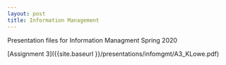 ```yaml
---
layout: post
title: Information Management
---
```


Presentation files for Information Managment Spring 2020

[Assignment 3]({{site.baseurl }}/presentations/infomgmt/A3_KLowe.pdf)
